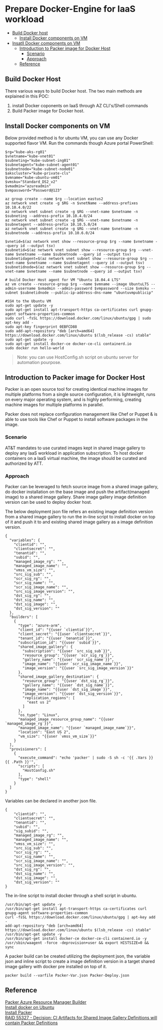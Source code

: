 # Prepare Docker-Engine for IaaS workload

- [Build Docker host](#Build-Docker-Host)
  - [Install Docker components on VM ](#Install-Docker-components-on-VM )
- [Insatll Docker components on VM](#Insatll-Docker-components-on-VM)
  - [Introduction to Packer image for Docker Host](#introduction-to-Packer-image-for-Docker-Host)
    - [Scenario](#scenario)
    - [Approach](#approach)
  - [Reference](#reference)


## Build Docker Host
There various ways to build Docker host. The two main methods are explained in this POC:
  1. install Docker coponents on IaaS through AZ CLI's/Shell commands
  2. Build Packer image for Docker host. 

## Install Docker components on VM 
Below provided method is for ubuntu VM, you can use any Docker supported flavor VM. Run the commands though Azure portal PowerShell:
```
$rg="kube-aks-rg01"
$vnetname="kube-vnet01"
$subneting="kube-subnet-ing01"
$subnetagent="kube-subnet-agent01"
$subnetnode="kube-subnet-node01"
$akscluster="kube-private-cls"
$vmname="kube-ubuntu-vm01"
$vmsku="Standard_DS2_v2"
$vmadmin="azureadmin"
$vmpassword="Password@123"

az group create --name $rg --location eastus2
az network vnet create -g $RG -n $vnetName --address-prefixes 10.10.4.0/22
az network vnet subnet create -g $RG --vnet-name $vnetname -n $subneting --address-prefix 10.10.4.0/24
az network vnet subnet create -g $RG --vnet-name $vnetname -n $subnetagent --address-prefix 10.10.5.0/24
az network vnet subnet create -g $RG --vnet-name $vnetname -n $subnetnode --address-prefix 10.10.6.0/24

$vnetid=$(az network vnet show --resource-group $rg --name $vnetname --query id --output tsv)
$subnetid=$(az network vnet subnet show --resource-group $rg --vnet-name $vnetname --name $subnetnode --query id --output tsv)
$subnetidagent=$(az network vnet subnet show --resource-group $rg --vnet-name $vnetname --name $subnetagent --query id --output tsv)
$subnetidnode=$(az network vnet subnet show --resource-group $rg --vnet-name $vnetname --name $subnetnode --query id --output tsv)

# build Docker Host agent for VM "Ubuntu 18.04.4 LTS"
az vm create --resource-group $rg --name $vmname --image UbuntuLTS --admin-username $vmadmin --admin-password $vmpassword --size $vmsku --subnet $subnetidnode --public-ip-address-dns-name "ubuntuvmpublicip"

#SSH to the Ubuntu VM
sudo apt-get update -y
sudo apt-get install apt-transport-https ca-certificates curl gnupg-agent software-properties-common
sudo curl -fsSL https://download.docker.com/linux/ubuntu/gpg | sudo apt-key add -
sudo apt-key fingerprint 0EBFCD88
sudo add-apt-repository "deb [arch=amd64] https://download.docker.com/linux/ubuntu $(lsb_release -cs) stable"
sudo apt-get update -y
sudo apt-get install docker-ce docker-ce-cli containerd.io
sudo docker run hello-world
```
> Note: you can use HostConfig.sh script on ubuntu server for automation pourpose.


## Introduction to Packer image for Docker Host

Packer is an open source tool for creating identical machine images for multiple platforms from a single source configuration, it is lightweight, runs on every major operating system, and is highly performing, creating machine images for multiple platforms in parallel.

Packer does not replace configuration management like Chef or Puppet & is able to use tools like Chef or Puppet to install software packages in the image.

### Scenario

AT&T mandates to use curated images kept in shared image gallery to deploy any IaaS workload in application subscription. To host docker containers on a IaaS virtual machine, the image should be curated and authorized by ATT. 

### Approach

Packer can be leveraged to fetch source image from a shared image gallery, do docker installation on the base image and push the artifact(managed image) to a shared image gallery. Share image gallery image definition version can be used to deploy docker host.

The below deployment json file refers an existing image definition version from a shared image gallery to run the in-line script to install docker on top of it and push it to and existing shared image gallery as a image definition version.

```
{
  "variables": {
    "clientid": "",
    "clientsecret": "",
    "tenantid": "",
    "subid": "",
    "managed_image_rg": "",
    "managed_image_name": "",
    "vmss_vm_size": "",
    "src_sig_sub": "",
    "scr_sig_rg": "",
    "scr_sig_name": "",
    "scr_sig_image_name": "",
    "src_sig_image_version": "",
    "dst_sig_rg": "",
    "dst_sig_name": "",
    "dst_sig_image": "",
    "dst_sig_version": ""
  },
  "builders": [
    {
      "type": "azure-arm",
      "client_id": "{{user `clientid`}}",
      "client_secret": "{{user `clientsecret`}}",
      "tenant_id": "{{user `tenantid`}}",
      "subscription_id": "{{user `subid`}}",
      "shared_image_gallery": {
        "subscription": "{{user `src_sig_sub`}}",
        "resource_group": "{{user `scr_sig_rg`}}",
        "gallery_name": "{{user `scr_sig_name`}}",
        "image_name": "{{user `scr_sig_image_name`}}",
        "image_version": "{{user `src_sig_image_version`}}"
      },
      "shared_image_gallery_destination": {
        "resource_group": "{{user `dst_sig_rg`}}",
        "gallery_name": "{{user `dst_sig_name`}}",
        "image_name": "{{user `dst_sig_image`}}",
        "image_version": "{{user `dst_sig_version`}}",
        "replication_regions": [
          "east us 2"
        ]
      },
      "os_type": "Linux",
      "managed_image_resource_group_name": "{{user `managed_image_rg`}}",
      "managed_image_name": "{{user `managed_image_name`}}",
      "location": "East US 2",
      "vm_size": "{{user `vmss_vm_size`}}"
    }
  ],
  "provisioners": [
    {
      "execute_command": "echo 'packer' | sudo -S sh -c '{{ .Vars }} {{ .Path }}'",
      "scripts": [
        "HostConfig.sh"
      ],
      "type": "shell"
    }
  ]
}
```

Variables can be declared in another json file.

```
{
	"clientid": "",
	"clientsecret": "",
	"tenantid": "",
	"subid": "",
	"sig_subid": "",
	"managed_image_rg": "",
	"managed_image_name": "",
	"vmss_vm_size": "",
	"src_sig_sub": "",
	"scr_sig_rg": "",
	"scr_sig_name": "",
	"scr_sig_image_name": "",
	"src_sig_image_version": "",
	"dst_sig_rg": "",
	"dst_sig_name": "",
	"dst_sig_image": "",
	"dst_sig_version": ""
}
```

The in-line script to install docker through a shell script in ubuntu.

```
/usr/bin/apt-get update -y
/usr/bin/apt-get install apt-transport-https ca-certificates curl gnupg-agent software-properties-common
curl -fsSL https://download.docker.com/linux/ubuntu/gpg | apt-key add -
add-apt-repository "deb [arch=amd64] https://download.docker.com/linux/ubuntu $(lsb_release -cs) stable"
/usr/bin/apt-get update -y
/usr/bin/apt-get install docker-ce docker-ce-cli containerd.io -y
/usr/sbin/waagent -force -deprovision+user && export HISTSIZE=0 && sync
```

A packer build can be created utilizing the deployment json, the variable json and inline script to create a image definition version in a target shared image gallery with docker pre installed on top of it.

```
packer build --varfile Packer-Var.json Packer-Deploy.json
```

## Reference
[Packer Azure Resource Manager Builder](https://www.packer.io/docs/builders/azure-arm.html#shared_image_gallery)\
[Install docker on Ubuntu](https://docs.docker.com/engine/install/ubuntu/)\
[Install Packer](https://www.packer.io/intro/getting-started/)\
[RAID 55327 - Decision: CI Artifacts for Shared Image Gallery Definitions will contain Packer Definitions](https://dev.azure.com/ATTDevOps/ATT%20Cloud/_workitems/edit/55327)\
[]()
